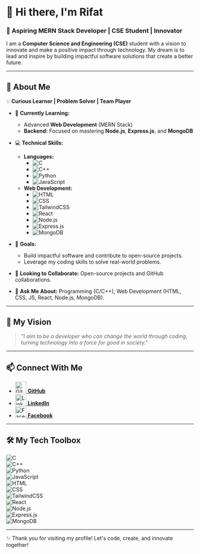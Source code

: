 # 👋 Hi there, I'm **Rifat**  
### 🚀 **Aspiring MERN Stack Developer | CSE Student | Innovator**  

I am a **Computer Science and Engineering (CSE)** student with a vision to innovate and make a positive impact through technology. My dream is to lead and inspire by building impactful software solutions that create a better future.  

---

## 🌟 **About Me**  
💡 **Curious Learner | Problem Solver | Team Player**  

- 🌱 **Currently Learning:**  
  - Advanced **Web Development** (MERN Stack)  
  - **Backend:** Focused on mastering **Node.js**, **Express.js**, and **MongoDB**  
- 💻 **Technical Skills:**  
  - **Languages:**  
    - ![C](https://img.shields.io/badge/-C-00599C?logo=c&logoColor=white&style=flat)  
    - ![C++](https://img.shields.io/badge/-C++-00599C?logo=cplusplus&logoColor=white&style=flat)  
    - ![Python](https://img.shields.io/badge/-Python-3776AB?logo=python&logoColor=white&style=flat)  
    - ![JavaScript](https://img.shields.io/badge/-JavaScript-F7DF1E?logo=javascript&logoColor=black&style=flat)  
  - **Web Development:**  
    - ![HTML](https://img.shields.io/badge/-HTML5-E34F26?logo=html5&logoColor=white&style=flat)  
    - ![CSS](https://img.shields.io/badge/-CSS3-1572B6?logo=css3&logoColor=white&style=flat)  
    - ![TailwindCSS](https://img.shields.io/badge/-TailwindCSS-38B2AC?logo=tailwind-css&logoColor=white&style=flat)  
    - ![React](https://img.shields.io/badge/-React-61DAFB?logo=react&logoColor=black&style=flat)  
    - ![Node.js](https://img.shields.io/badge/-Node.js-339933?logo=node-dot-js&logoColor=white&style=flat)  
    - ![Express.js](https://img.shields.io/badge/-Express.js-000000?logo=express&logoColor=white&style=flat)  
    - ![MongoDB](https://img.shields.io/badge/-MongoDB-47A248?logo=mongodb&logoColor=white&style=flat)  

- 🎯 **Goals:**  
  - Build impactful software and contribute to open-source projects.  
  - Leverage my coding skills to solve real-world problems.  
- 🤝 **Looking to Collaborate:** Open-source projects and GitHub collaborations.  
- 💬 **Ask Me About:** Programming (C/C++), Web Development (HTML, CSS, JS, React, Node.js, MongoDB).  

---

## 🌟 My Vision  
> *"I aim to be a developer who can change the world through coding, turning technology into a force for good in society."*  

---

## 📫 Connect With Me  
- [<img src='https://cdn.jsdelivr.net/npm/simple-icons@3.0.1/icons/github.svg' alt='GitHub' height='30'> **GitHub**](https://github.com/MRS028)  
- [<img src='https://cdn.jsdelivr.net/npm/simple-icons@3.0.1/icons/linkedin.svg' alt='LinkedIn' height='30'> **LinkedIn**](https://www.linkedin.com/in/md-rifat-sheikh-426ab0294)  
- [<img src='https://cdn.jsdelivr.net/npm/simple-icons@3.0.1/icons/facebook.svg' alt='Facebook' height='30'> **Facebook**](https://www.facebook.com/sheikh.rifat.28)  

---

## 🛠️ My Tech Toolbox  
![C](https://img.shields.io/badge/-C-00599C?logo=c&logoColor=white&style=flat)  
![C++](https://img.shields.io/badge/-C++-00599C?logo=cplusplus&logoColor=white&style=flat)  
![Python](https://img.shields.io/badge/-Python-3776AB?logo=python&logoColor=white&style=flat)  
![JavaScript](https://img.shields.io/badge/-JavaScript-F7DF1E?logo=javascript&logoColor=black&style=flat)  
![HTML](https://img.shields.io/badge/-HTML5-E34F26?logo=html5&logoColor=white&style=flat)  
![CSS](https://img.shields.io/badge/-CSS3-1572B6?logo=css3&logoColor=white&style=flat)  
![TailwindCSS](https://img.shields.io/badge/-TailwindCSS-38B2AC?logo=tailwind-css&logoColor=white&style=flat)  
![React](https://img.shields.io/badge/-React-61DAFB?logo=react&logoColor=black&style=flat)  
![Node.js](https://img.shields.io/badge/-Node.js-339933?logo=node-dot-js&logoColor=white&style=flat)  
![Express.js](https://img.shields.io/badge/-Express.js-000000?logo=express&logoColor=white&style=flat)  
![MongoDB](https://img.shields.io/badge/-MongoDB-47A248?logo=mongodb&logoColor=white&style=flat)  

---

✨ Thank you for visiting my profile! Let's code, create, and innovate together!  
